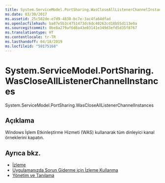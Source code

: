 ```yaml
---
title: System.ServiceModel.PortSharing.WasCloseAllListenerChannelInstances
ms.date: 03/30/2017
ms.assetid: 25c502de-e7d9-4838-bc7e-3ac4fa64dfad
ms.openlocfilehash: ba87e5b3c4751473dc6dc40262cd18b55d113e0a
ms.sourcegitcommit: 0be8a279af6d8a43e03141e349d3efd5d35f8767
ms.translationtype: HT
ms.contentlocale: tr-TR
ms.lasthandoff: 04/18/2019
ms.locfileid: "59175168"
---
```

# <a name="systemservicemodelportsharingwasclosealllistenerchannelinstances"></a>System.ServiceModel.PortSharing.WasCloseAllListenerChannelInstances
System.ServiceModel.PortSharing.WasCloseAllListenerChannelInstances  
  
## <a name="description"></a>Açıklama  
 Windows İşlem Etkinleştirme Hizmeti (WAS) kullanarak tüm dinleyici kanal örneklerini kapatın.  
  
## <a name="see-also"></a>Ayrıca bkz.

- [İzleme](../../../../../docs/framework/wcf/diagnostics/tracing/index.md)
- [Uygulamanızda Sorun Giderme için İzleme Kullanma](../../../../../docs/framework/wcf/diagnostics/tracing/using-tracing-to-troubleshoot-your-application.md)
- [Yönetim ve Tanılama](../../../../../docs/framework/wcf/diagnostics/index.md)
